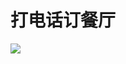# 打电话订餐厅
<image src="sc-dialog/restaurant" ratio="0.5" ribbon="Day 12" />
<dialog>
# I'd like to [book/v.] a table for this Sunday, June 10, at 7 pm.
## For how many people?
# Table for four.
## OK. What is your name?
# I'm Sam Lee.
## Could you give me your mobile phone number?
# It's 0988-352-110.
## OK. [Reservation:reservation/n.] made for four people for Sunday, June 10, at 7 pm.
We will [hold/v./4] the reservation for 10 minutes.
# OK. Thank you. Bye.
</dialog>
